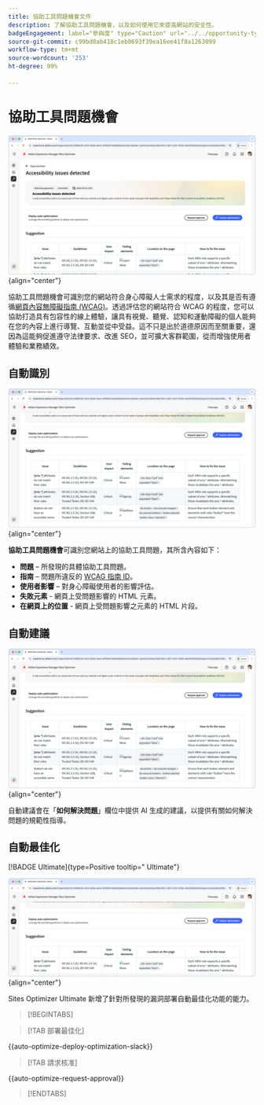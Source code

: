 ```yaml
---
title: 協助工具問題機會文件
description: 了解協助工具問題機會，以及如何使用它來提高網站的安全性。
badgeEngagement: label="參與度" type="Caution" url="../../opportunity-types/engagement.md" tooltip="參與度"
source-git-commit: c99bd0ab418c1eb0693f39ea16ee41f8a1263099
workflow-type: tm+mt
source-wordcount: '253'
ht-degree: 99%

---
```



# 協助工具問題機會

![協助工具問題機會](./assets/accessibility-issues/hero.png){align="center"}

協助工具問題機會可識別您的網站符合身心障礙人士需求的程度，以及其是否有遵循[網頁內容無障礙指南 (WCAG)](https://www.w3.org/TR/WCAG21/)。透過評估您的網站符合 WCAG 的程度，您可以協助打造具有包容性的線上體驗，讓具有視覺、聽覺、認知和運動障礙的個人能夠在您的內容上進行導覽、互動並從中受益。這不只是出於道德原因而至關重要，還因為這能夠促進遵守法律要求、改進 SEO，並可擴大客群範圍，從而增強使用者體驗和業務績效。

## 自動識別

![自動識別協助工具問題](./assets/accessibility-issues/auto-identify.png){align="center"}

**協助工具問題機會**&#x200B;可識別您網站上的協助工具問題，其所含內容如下：

* **問題** – 所發現的具體協助工具問題。
* **指南** – 問題所違反的 [WCAG 指南 ID](https://www.w3.org/TR/WCAG21/)。
* **使用者影響** – 對身心障礙使用者的影響評估。
* **失敗元素** - 網頁上受問題影響的 HTML 元素。
* **在網頁上的位置** - 網頁上受問題影響之元素的 HTML 片段。

## 自動建議

![自動建議協助工具問題](./assets/accessibility-issues/auto-suggest.png){align="center"}

自動建議會在「**如何解決問題**」欄位中提供 AI 生成的建議，以提供有關如何解決問題的規範性指導。

## 自動最佳化

[!BADGE Ultimate]{type=Positive tooltip=" Ultimate"}

![自動最佳化協助工具問題](./assets/accessibility-issues/auto-optimize.png){align="center"}

Sites Optimizer Ultimate 新增了針對所發現的漏洞部署自動最佳化功能的能力。

>[!BEGINTABS]

>[!TAB 部署最佳化]

{{auto-optimize-deploy-optimization-slack}}

>[!TAB 請求核准]

{{auto-optimize-request-approval}}

>[!ENDTABS]
